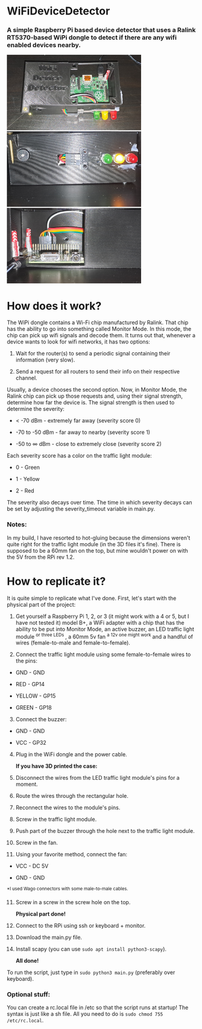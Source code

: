 # WiFiDeviceDetector
### **A simple Raspberry Pi based device detector that uses a Ralink RT5370-based WiPi dongle to detect if there are any wifi enabled devices nearby.**
<img height=200 src="https://raw.githubusercontent.com/DevMa7e1/WiFiDeviceDetector/refs/heads/main/images/Device%20top.jpg">
<img height=200 src="https://raw.githubusercontent.com/DevMa7e1/WiFiDeviceDetector/refs/heads/main/images/Device%20front.jpg">
<img height=200 src="https://raw.githubusercontent.com/DevMa7e1/WiFiDeviceDetector/refs/heads/main/images/Device%20back.jpg">

# How does it work?

The WiPi dongle contains a Wi-Fi chip manufactured by Ralink. That chip has the ability to go into something called Monitor Mode. In this mode, the chip can pick up wifi signals and decode them. It turns out that, whenever a device wants to look for wifi networks, it has two options:

1. Wait for the router(s) to send a periodic signal containing their information (very slow).

2. Send a request for all routers to send their info on their respective channel.




Usually, a device chooses the second option. Now, in Monitor Mode, the Ralink chip can pick up those requests and, using their signal strength, determine how far the device is. The signal strength is then used to determine the severity:




* < -70 dBm - extremely far away (severity score 0)

* -70 to -50 dBm - far away to nearby (severity score 1)

* -50 to ∞ dBm - close to extremely close (severity score 2)




Each severity score has a color on the traffic light module:




* 0 - Green

* 1 - Yellow

* 2 - Red




The severity also decays over time. The time in which severity decays can be set by adjusting the severity_timeout variable in main.py.




### Notes:

In my build, I have resorted to hot-gluing because the dimensions weren't quite right for the traffic light module (in the 3D files it's fine). There is supposed to be a 60mm fan on the top, but mine wouldn't power on with the 5V from the RPi rev 1.2.




# How to replicate it?

It is quite simple to replicate what I've done. First, let's start with the physical part of the project:




1. Get yourself a Raspberry Pi 1, 2, or 3 (it might work with a 4 or 5, but I have not tested it) </sup> model B+, a WiFi adapter with a chip that has the ability to be put into Monitor Mode, an active buzzer, an LED traffic light module <sup> or three LEDs </sup>, a 60mm 5v fan <sup> a 12v one might work </sup> and a handful of wires (female-to-male and female-to-female).




2. Connect the traffic light module using some female-to-female wires to the pins:




* GND - GND

* RED - GP14

* YELLOW - GP15

* GREEN - GP18




3. Connect the buzzer:




* GND - GND

* VCC - GP32




4. Plug in the WiFi dongle and the power cable.




    **If you have 3D printed the case:**




5. Disconnect the wires from the LED traffic light module's pins for a moment.

6. Route the wires through the rectangular hole.

7. Reconnect the wires to the module's pins.

8. Screw in the traffic light module.

9. Push part of the buzzer through the hole next to the traffic light module.

10. Screw in the fan.

11. Using your favorite method, connect the fan:

* VCC - DC 5V

* GND - GND




<sup>*I used Wago connectors with some male-to-male cables.</sup>




11. Screw in a screw in the screw hole on the top.




    **Physical part done!**




12. Connect to the RPi using ssh or keyboard + monitor.

13. Download the main.py file.

14. Install scapy (you can use `sudo apt install python3-scapy`).




    **All done!**




To run the script, just type in `sudo python3 main.py` (preferably over keyboard).




### Optional stuff:

You can create a rc.local file in /etc so that the script runs at startup! The syntax is just like a sh file. All you need to do is `sudo chmod 755 /etc/rc.local`.